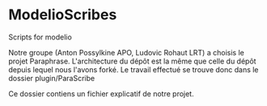 # ModelioScribes
Scripts for modelio

Notre groupe (Anton Possylkine APO, Ludovic Rohaut LRT) a choisis le projet Paraphrase. L'architecture du dépôt est la même que celle du dépôt depuis lequel nous l'avons forké. Le travail effectué se trouve donc dans le dossier plugin/ParaScribe

Ce dossier contiens un fichier explicatif de notre projet.
